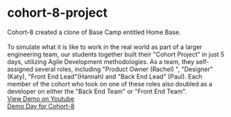 # cohort-8-project

Cohort-8 created a clone of Base Camp entitled Home Base. <br>
<br>
To simulate what it is like to work in the real world as part of a larger engineering team, our students together built their "Cohort Project" in just 5 days, utilizing Agile Development methodologies. As a team, they self-assigned several roles, including "Product Owner (Rachel) ", "Designer" (Katy), "Front End Lead"(Hannah) and "Back End Lead" (Paul). Each member of the cohort who took on one of these roles also doubled as a developer on either the "Back End Team" or "Front End Team".
<br>
[View Demo on Youtube](https://www.youtube.com/watch?time_continue=2&v=2Zg79auMMbo&feature=emb_logo) 
<br>[Demo Day for Cohort-8](https://demo-day.projectshift.io/cohort-8/)
